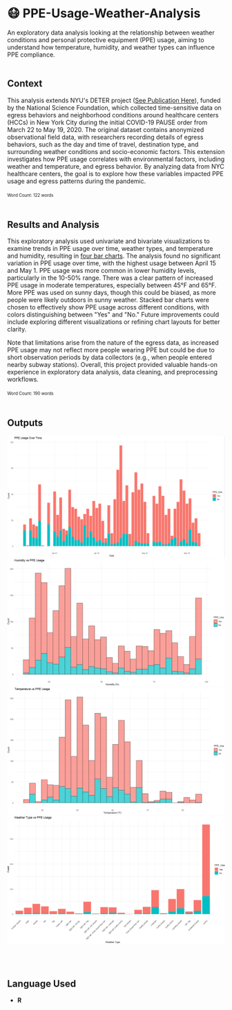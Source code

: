 # 😷 PPE-Usage-Weather-Analysis
An exploratory data analysis looking at the relationship between weather conditions and personal protective equipment (PPE) usage, aiming to understand how temperature, humidity, and weather types can influence PPE compliance.
<br><br>

## Context
This analysis extends NYU's DETER project ([See Publication Here](https://www.nature.com/articles/s41597-023-02692-0)), funded by the National Science Foundation, which collected time-sensitive data on egress behaviors and neighborhood conditions around healthcare centers (HCCs) in New York City during the initial COVID-19 PAUSE order from March 22 to May 19, 2020. The original dataset contains anonymized observational field data, with researchers recording details of egress behaviors, such as the day and time of travel, destination type, and surrounding weather conditions and socio-economic factors. This extension investigates how PPE usage correlates with environmental factors, including weather and temperature, and egress behavior. By analyzing data from NYC healthcare centers, the goal is to explore how these variables impacted PPE usage and egress patterns during the pandemic.

<sup><sub>Word Count: 122 words</sub></sup>
<br><br>

## Results and Analysis
This exploratory analysis used univariate and bivariate visualizations to examine trends in PPE usage over time, weather types, and temperature and humidity, resulting in [four bar charts](BarCharts). The analysis found no significant variation in PPE usage over time, with the highest usage between April 15 and May 1. PPE usage was more common in lower humidity levels, particularly in the 10-50% range. There was a clear pattern of increased PPE usage in moderate temperatures, especially between 45°F and 65°F. More PPE was used on sunny days, though this could be biased, as more people were likely outdoors in sunny weather. Stacked bar charts were chosen to effectively show PPE usage across different conditions, with colors distinguishing between "Yes" and "No." Future improvements could include exploring different visualizations or refining chart layouts for better clarity.

Note that limitations arise from the nature of the egress data, as increased PPE usage may not reflect more people wearing PPE but could be due to short observation periods by data collectors (e.g., when people entered nearby subway stations). Overall, this project provided valuable hands-on experience in exploratory data analysis, data cleaning, and preprocessing workflows.

<sup><sub>Word Count: 190 words</sub></sup>
<br><br>

## Outputs
![PPE-Usage-Over-Time](BarCharts/PPE-Usage-Over-Time.png)
![PPE-Usage-Vs-Humidity](BarCharts/PPE-Usage-Vs-Humidity.png)
![PPE-Usage-Vs-Temperature](BarCharts/PPE-Usage-Vs-Temperature.png)
![PPE-Usage-vs-Weather-Type](BarCharts/PPE-Usage-vs-Weather-Type.png)

<br><br>

## Language Used
- **R**

